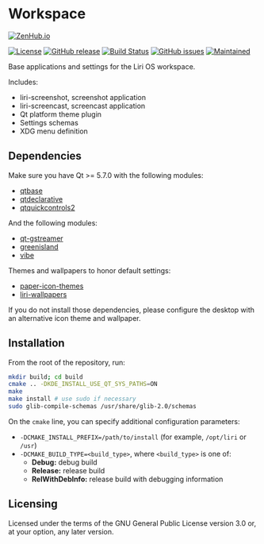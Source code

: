 Workspace
=========

[![ZenHub.io](https://img.shields.io/badge/supercharged%20by-zenhub.io-blue.svg)](https://zenhub.io)

[![License](https://img.shields.io/badge/license-GPLv3.0-blue.svg)](https://www.gnu.org/licenses/gpl-3.0.html)
[![GitHub release](https://img.shields.io/github/release/lirios/workspace.svg)](https://github.com/lirios/workspace)
[![Build Status](https://travis-ci.org/lirios/workspace.svg?branch=develop)](https://travis-ci.org/lirios/workspace)
[![GitHub issues](https://img.shields.io/github/issues/lirios/workspace.svg)](https://github.com/lirios/workspace/issues)
[![Maintained](https://img.shields.io/maintenance/yes/2016.svg)](https://github.com/lirios/workspace/commits/develop)

Base applications and settings for the Liri OS workspace.

Includes:

* liri-screenshot, screenshot application
* liri-screencast, screencast application
* Qt platform theme plugin
* Settings schemas
* XDG menu definition

## Dependencies

Make sure you have Qt >= 5.7.0 with the following modules:

 * [qtbase](http://code.qt.io/cgit/qt/qtbase.git)
 * [qtdeclarative](http://code.qt.io/cgit/qt/qtdeclarative.git)
 * [qtquickcontrols2](http://code.qt.io/cgit/qt/qtquickcontrols2.git)

And the following modules:

 * [qt-gstreamer](https://cgit.freedesktop.org/gstreamer/qt-gstreamer)
 * [greenisland](https://github.com/greenisland/greenisland.git)
 * [vibe](https://github.com/lirios/vibe.git)

Themes and wallpapers to honor default settings:

 * [paper-icon-themes](https://github.com/snwh/paper-icon-theme)
 * [liri-wallpapers](https://github.com/lirios/wallpapers)

If you do not install those dependencies, please configure the desktop with an
alternative icon theme and wallpaper.

## Installation

From the root of the repository, run:

```sh
mkdir build; cd build
cmake .. -DKDE_INSTALL_USE_QT_SYS_PATHS=ON
make
make install # use sudo if necessary
sudo glib-compile-schemas /usr/share/glib-2.0/schemas
```

On the `cmake` line, you can specify additional configuration parameters:

 * `-DCMAKE_INSTALL_PREFIX=/path/to/install` (for example, `/opt/liri` or `/usr`)
 * `-DCMAKE_BUILD_TYPE=<build_type>`, where `<build_type>` is one of:
   * **Debug:** debug build
   * **Release:** release build
   * **RelWithDebInfo:** release build with debugging information

## Licensing

Licensed under the terms of the GNU General Public License version 3.0 or,
at your option, any later version.
